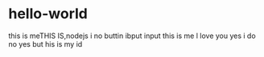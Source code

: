 # hello-world
this is meTHIS IS,nodejs  i no  buttin ibput input  this is  me 
l love you  yes   i do no yes
but his is my id
